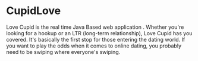 # CupidLove
Love Cupid is the real time Java Based web application . Whether you're looking for a hookup or an LTR (long-term relationship), Love Cupid has you covered. It's basically the first stop for those entering the dating world. If you want to play the odds when it comes to online dating, you probably need to be swiping where everyone's swiping.

